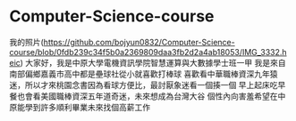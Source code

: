 # Computer-Science-course
我的照片(https://github.com/bojyun0832/Computer-Science-course/blob/0fdb239c34f5b0a2369809daa3fb2d2a4ab18053/IMG_3332.heic)
大家好，我是中原大學電機資訊學院智慧運算與大數據學士班一甲
我是來自南部偏鄉嘉義市高中都是壘球社從小就喜歡打棒球
喜歡看中華職棒資深九年猿迷，所以才來桃園念書因為看球方便比，最討厭象迷看一個揍一個
早上起床吃早餐也會看美國職棒資深五年道奇迷，未來想成為台灣大谷
個性內向害羞希望在中原能學到許多順利畢業未來找個高薪工作
